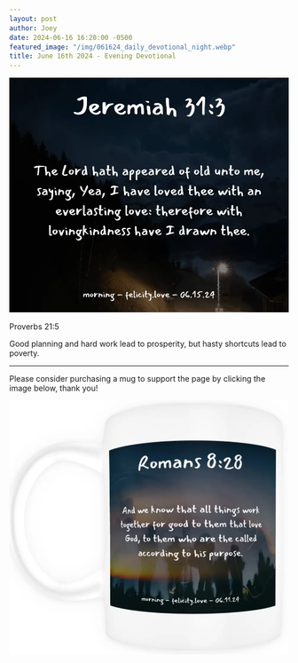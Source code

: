```yaml
---
layout: post
author: Joey
date: 2024-06-16 16:20:00 -0500
featured_image: "/img/061624_daily_devotional_night.webp"
title: June 16th 2024 - Evening Devotional
---
```


[![June 16th 2024 - Evening Devotional](/img/061624_daily_devotional_night.webp)](/img/061624_daily_devotional_night.webp)

Proverbs 21:5

Good planning and hard work lead to prosperity, but hasty shortcuts lead to poverty.

<hr>

Please consider purchasing a mug to support the page by clicking the image below, thank you!

[![June 16th 2024 - Evening Devotional - Mug](/img/mugs/061124_morning_mug.webp)](https://www.joeybrinkman.com/shop)